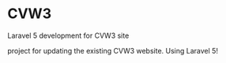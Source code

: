 # CVW3
Laravel 5 development for CVW3 site

project for updating the existing CVW3 website.   Using Laravel 5!
